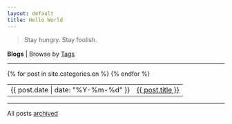 ```yaml
---
layout: default
title: Hello World
---
```


<article>
<blockquote><p> 
Stay hungry. Stay foolish.
</p></blockquote>
</article>

<p style="margin-top:1.2em;margin-bottom:0;"><b>Blogs</b> | Browse by <a href="/tags">Tags</a></p>
<hr>
<table>
{% for post in site.categories.en %}
<tr id="blog-table">
<td>{{ post.date | date: "%Y-%m-%d" }}</td>
<td><a class="post-list-item" href="{{ post.url | prepend: site.baseurl }}">{{ post.title }}</a></td>
</tr>
{% endfor %}
</table>
<hr>
<p>All posts <a href="/archive">archived</a></p>
